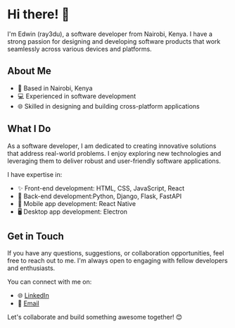 # Hi there! 👋

I'm Edwin (ray3du), a software developer from Nairobi, Kenya. I have a strong passion for designing and developing software products that work seamlessly across various devices and platforms.

## About Me

- 📍 Based in Nairobi, Kenya
- 💻 Experienced in software development
- 🌐 Skilled in designing and building cross-platform applications

## What I Do

As a software developer, I am dedicated to creating innovative solutions that address real-world problems. I enjoy exploring new technologies and leveraging them to deliver robust and user-friendly software applications.

I have expertise in:

- ✨ Front-end development: HTML, CSS, JavaScript, React
- 💾 Back-end development:Python, Django, Flask, FastAPI
- 📱 Mobile app development: React Native
- 🖥️ Desktop app development: Electron

## Get in Touch

If you have any questions, suggestions, or collaboration opportunities, feel free to reach out to me. I'm always open to engaging with fellow developers and enthusiasts.

You can connect with me on:

- 🌐 [LinkedIn](https://www.linkedin.com/in/ray3du/)
- 📧 [Email](mailto:edwinngugi149@gmail.com)

Let's collaborate and build something awesome together! 😊
